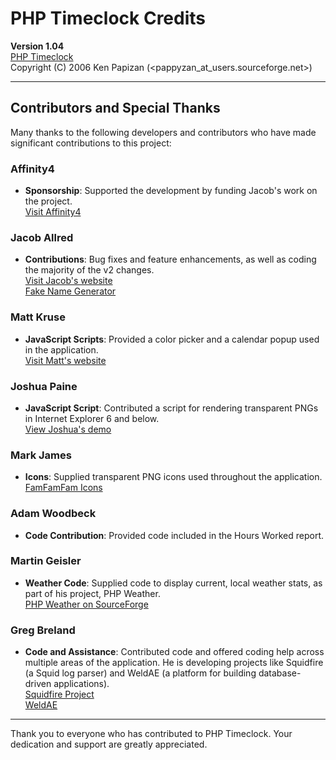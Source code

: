 # PHP Timeclock Credits

**Version 1.04**  
[PHP Timeclock](http://sourceforge.net/projects/timeclock)  
Copyright (C) 2006 Ken Papizan (<pappyzan_at_users.sourceforge.net>)

---

## Contributors and Special Thanks
Many thanks to the following developers and contributors who have made significant contributions to this project:

### Affinity4
- **Sponsorship**: Supported the development by funding Jacob's work on the project.  
  [Visit Affinity4](http://www.affinity4.com)

### Jacob Allred
- **Contributions**: Bug fixes and feature enhancements, as well as coding the majority of the v2 changes.  
  [Visit Jacob's website](http://www.jacoballred.com)  
  [Fake Name Generator](http://www.fakenamegenerator.com)

### Matt Kruse
- **JavaScript Scripts**: Provided a color picker and a calendar popup used in the application.  
  [Visit Matt's website](http://mattkruse.com)

### Joshua Paine
- **JavaScript Script**: Contributed a script for rendering transparent PNGs in Internet Explorer 6 and below.  
  [View Joshua's demo](http://demo.fairsky.us/javascript/png.html)

### Mark James
- **Icons**: Supplied transparent PNG icons used throughout the application.  
  [FamFamFam Icons](http://www.famfamfam.com/lab/icons/silk/)

### Adam Woodbeck
- **Code Contribution**: Provided code included in the Hours Worked report.

### Martin Geisler
- **Weather Code**: Supplied code to display current, local weather stats, as part of his project, PHP Weather.  
  [PHP Weather on SourceForge](http://sourceforge.net/projects/phpweather)

### Greg Breland
- **Code and Assistance**: Contributed code and offered coding help across multiple areas of the application. He is developing projects like Squidfire (a Squid log parser) and WeldAE (a platform for building database-driven applications).  
  [Squidfire Project](http://sourceforge.net/projects/squidfire)  
  [WeldAE](http://weldae.org)

---

Thank you to everyone who has contributed to PHP Timeclock. Your dedication and support are greatly appreciated.
